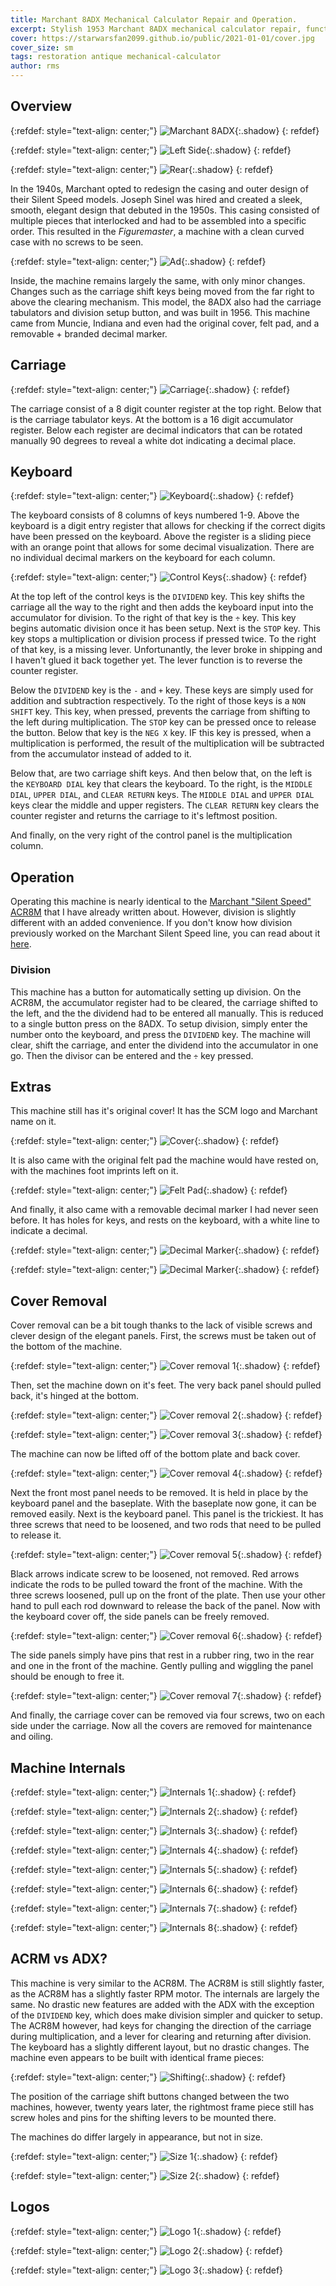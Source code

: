 ```yaml
---
title: Marchant 8ADX Mechanical Calculator Repair and Operation.
excerpt: Stylish 1953 Marchant 8ADX mechanical calculator repair, functions, cover removal, and basic operation.
cover: https://starwarsfan2099.github.io/public/2021-01-01/cover.jpg
cover_size: sm
tags: restoration antique mechanical-calculator
author: rms
---
```


## Overview 

{:refdef: style="text-align: center;"}
![Marchant 8ADX](https://starwarsfan2099.github.io/public/2021-01-01/overveiw.JPG){:.shadow}
{: refdef}

{:refdef: style="text-align: center;"}
![Left Side](https://starwarsfan2099.github.io/public/2021-01-01/left_side.JPG){:.shadow}
{: refdef}

{:refdef: style="text-align: center;"}
![Rear](https://starwarsfan2099.github.io/public/2021-01-01/rear.JPG){:.shadow}
{: refdef}

In the 1940s, Marchant opted to redesign the casing and outer design of their Silent Speed models. Joseph Sinel was hired and created a sleek, smooth, elegant design that debuted in the 1950s. This casing consisted of multiple pieces that interlocked and had to be assembled into a specific order. This resulted in the *Figuremaster*, a machine with a clean curved case with no screws to be seen. 

{:refdef: style="text-align: center;"}
![Ad](https://starwarsfan2099.github.io/public/2021-01-01/ad.jpg){:.shadow}
{: refdef}

Inside, the machine remains largely the same, with only minor changes. Changes such as the carriage shift keys being moved from the far right to above the clearing mechanism. This model, the 8ADX also had the carriage tabulators and division setup button, and was built in 1956. This machine came from Muncie, Indiana and even had the original cover, felt pad, and a removable + branded decimal marker.

## Carriage

{:refdef: style="text-align: center;"}
![Carriage](https://starwarsfan2099.github.io/public/2021-01-01/carriage.JPG){:.shadow}
{: refdef}

The carriage consist of a 8 digit counter register at the top right. Below that is the carriage tabulator keys. At the bottom is a 16 digit accumulator register. Below each register are decimal indicators that can be rotated manually 90 degrees to reveal a white dot indicating a decimal place.

## Keyboard

{:refdef: style="text-align: center;"}
![Keyboard](https://starwarsfan2099.github.io/public/2021-01-01/keyboard.JPG){:.shadow}
{: refdef}

The keyboard consists of 8 columns of keys numbered 1-9. Above the keyboard is a digit entry register that allows for checking if the correct digits have been pressed on the keyboard. Above the register is a sliding piece with an orange point that allows for some decimal visualization. There are no individual decimal markers on the keyboard for each column. 

{:refdef: style="text-align: center;"}
![Control Keys](https://starwarsfan2099.github.io/public/2021-01-01/control_keys.JPG){:.shadow}
{: refdef}

At the top left of the control keys is the `DIVIDEND` key. This key shifts the carriage all the way to the right and then adds the keyboard input into the accumulator for division. To the right of that key is the `÷` key. This key begins automatic division once it has been setup. Next is the `STOP` key. This key stops a multiplication or division process if pressed twice. To the right of that key, is a missing lever. Unfortunantly, the lever broke in shipping and I haven't glued it back together yet. The lever function is to reverse the counter register. 

Below the `DIVIDEND` key is the `-` and `+` key. These keys are simply used for addition and subtraction respectively. To the right of those keys is a `NON SHIFT` key. This key, when pressed, prevents the carriage from shifting to the left during multiplication. The `STOP` key can be pressed once to release the button. Below that key is the `NEG X` key. IF this key is pressed, when a multiplication is performed, the result of the multiplication will be subtracted from the accumulator instead of added to it.

Below that, are two carriage shift keys. And then below that, on the left is the `KEYBOARD DIAL` key that clears the keyboard. To the right, is the `MIDDLE DIAL`, `UPPER DIAL`, and `CLEAR RETURN` keys. The `MIDDLE DIAL` and `UPPER DIAL` keys clear the middle and upper registers. The `CLEAR RETURN` key clears the counter register and returns the carriage to it's leftmost position.

And finally, on the very right of the control panel is the multiplication column.

## Operation

Operating this machine is nearly identical to the [Marchant "Silent Speed" ACR8M](https://starwarsfan2099.github.io/2020/05/26/marchant-calculator.html#operation) that I have already written about. However, division is slightly different with an added convenience. If you don't know how division previously worked on the Marchant Silent Speed line, you can read about it [here](https://starwarsfan2099.github.io/2020/05/26/marchant-calculator.html#division).

### Division

This machine has a button for automatically setting up division. On the ACR8M, the accumulator register had to be cleared, the carriage shifted to the left, and the the dividend had to be entered all manually. This is reduced to a single button press on the 8ADX. To setup division, simply enter the number onto the keyboard, and press the `DIVIDEND` key. The machine will clear, shift the carriage, and enter the dividend into the accumulator in one go. Then the divisor can be entered and the `÷` key pressed.

## Extras

This machine still has it's original cover! It has the SCM logo and Marchant name on it.

{:refdef: style="text-align: center;"}
![Cover](https://starwarsfan2099.github.io/public/2021-01-01/covering.JPG){:.shadow}
{: refdef}

It is also came with the original felt pad the machine would have rested on, with the machines foot imprints left on it.

{:refdef: style="text-align: center;"}
![Felt Pad](https://starwarsfan2099.github.io/public/2021-01-01/felt.JPG){:.shadow}
{: refdef}

And finally, it also came with a removable decimal marker I had never seen before. It has holes for keys, and rests on the keyboard, with a white line to indicate a decimal.

{:refdef: style="text-align: center;"}
![Decimal Marker](https://starwarsfan2099.github.io/public/2021-01-01/marker.jpg){:.shadow}
{: refdef}

{:refdef: style="text-align: center;"}
![Decimal Marker](https://starwarsfan2099.github.io/public/2021-01-01/marker2.jpg){:.shadow}
{: refdef}

## Cover Removal

Cover removal can be a bit tough thanks to the lack of visible screws and clever design of the elegant panels. First, the screws must be taken out of the bottom of the machine.

{:refdef: style="text-align: center;"}
![Cover removal 1](https://starwarsfan2099.github.io/public/2021-01-01/cover1.JPG){:.shadow}
{: refdef}

Then, set the machine down on it's feet. The very back panel should pulled back, it's hinged at the bottom.

{:refdef: style="text-align: center;"}
![Cover removal 2](https://starwarsfan2099.github.io/public/2021-01-01/cover2.JPG){:.shadow}
{: refdef}

{:refdef: style="text-align: center;"}
![Cover removal 3](https://starwarsfan2099.github.io/public/2021-01-01/cover3.JPG){:.shadow}
{: refdef}

The machine can now be lifted off of the bottom plate and back cover.

{:refdef: style="text-align: center;"}
![Cover removal 4](https://starwarsfan2099.github.io/public/2021-01-01/cover4.JPG){:.shadow}
{: refdef}

Next the front most panel needs to be removed. It is held in place by the keyboard panel and the baseplate. With the baseplate now gone, it can be removed easily. Next is the keyboard panel. This panel is the trickiest. It has three screws that need to be loosened, and two rods that need to be pulled to release it.

{:refdef: style="text-align: center;"}
![Cover removal 5](https://starwarsfan2099.github.io/public/2021-01-01/cover5.JPG){:.shadow}
{: refdef}

Black arrows indicate screw to be loosened, not removed. Red arrows indicate the rods to be pulled toward the front of the machine. With the three screws loosened, pull up on the front of the plate. Then use your other hand to pull each rod downward to release the back of the panel. Now with the keyboard cover off, the side panels can be freely removed.

{:refdef: style="text-align: center;"}
![Cover removal 6](https://starwarsfan2099.github.io/public/2021-01-01/cover6.JPG){:.shadow}
{: refdef}

The side panels simply have pins that rest in a rubber ring, two in the rear and one in the front of the machine. Gently pulling and wiggling the panel should be enough to free it.

{:refdef: style="text-align: center;"}
![Cover removal 7](https://starwarsfan2099.github.io/public/2021-01-01/cover7.JPG){:.shadow}
{: refdef}

And finally, the carriage cover can be removed via four screws, two on each side under the carriage. Now all the covers are removed for maintenance and oiling. 

## Machine Internals

{:refdef: style="text-align: center;"}
![Internals 1](https://starwarsfan2099.github.io/public/2021-01-01/internal1.JPG){:.shadow}
{: refdef}

{:refdef: style="text-align: center;"}
![Internals 2](https://starwarsfan2099.github.io/public/2021-01-01/internal2.JPG){:.shadow}
{: refdef}

{:refdef: style="text-align: center;"}
![Internals 3](https://starwarsfan2099.github.io/public/2021-01-01/internal3.JPG){:.shadow}
{: refdef}

{:refdef: style="text-align: center;"}
![Internals 4](https://starwarsfan2099.github.io/public/2021-01-01/internal4.JPG){:.shadow}
{: refdef}

{:refdef: style="text-align: center;"}
![Internals 5](https://starwarsfan2099.github.io/public/2021-01-01/internal5.JPG){:.shadow}
{: refdef}

{:refdef: style="text-align: center;"}
![Internals 6](https://starwarsfan2099.github.io/public/2021-01-01/internal6.JPG){:.shadow}
{: refdef}

{:refdef: style="text-align: center;"}
![Internals 7](https://starwarsfan2099.github.io/public/2021-01-01/internal7.JPG){:.shadow}
{: refdef}

{:refdef: style="text-align: center;"}
![Internals 8](https://starwarsfan2099.github.io/public/2021-01-01/internal8.JPG){:.shadow}
{: refdef}

## ACRM vs ADX?

This machine is very similar to the ACR8M. The ACR8M is still slightly faster, as the ACR8M has a slightly faster RPM motor. The internals are largely the same. No drastic new features are added with the ADX with the exception of the `DIVIDEND` key, which does make division simpler and quicker to setup. The ACR8M however, had keys for changing the direction of the carriage during multiplication, and a lever for clearing and returning after division. The keyboard has a slightly different layout, but no drastic changes. The machine even appears to be built with identical frame pieces:

{:refdef: style="text-align: center;"}
![Shifting](https://starwarsfan2099.github.io/public/2021-01-01/shift_diff.JPG){:.shadow}
{: refdef}

The position of the carriage shift buttons changed between the two machines, however, twenty years later, the rightmost frame piece still has screw holes and pins for the shifting levers to be mounted there. 

The machines do differ largely in appearance, but not in size.

{:refdef: style="text-align: center;"}
![Size 1](https://starwarsfan2099.github.io/public/2021-01-01/size1.JPG){:.shadow}
{: refdef}

{:refdef: style="text-align: center;"}
![Size 2](https://starwarsfan2099.github.io/public/2021-01-01/size2.JPG){:.shadow}
{: refdef}

## Logos

{:refdef: style="text-align: center;"}
![Logo 1](https://starwarsfan2099.github.io/public/2021-01-01/logo1.JPG){:.shadow}
{: refdef}

{:refdef: style="text-align: center;"}
![Logo 2](https://starwarsfan2099.github.io/public/2021-01-01/logo2.JPG){:.shadow}
{: refdef}

{:refdef: style="text-align: center;"}
![Logo 3](https://starwarsfan2099.github.io/public/2021-01-01/logo3.JPG){:.shadow}
{: refdef}
